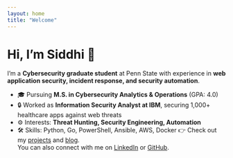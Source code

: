 ```yaml
---
layout: home
title: "Welcome"
---
```


# Hi, I’m Siddhi 👋

I’m a **Cybersecurity graduate student** at Penn State with experience in **web application security, incident response, and security automation**.  

- 🎓 Pursuing **M.S. in Cybersecurity Analytics & Operations** (GPA: 4.0)  
- 🔒 Worked as **Information Security Analyst at IBM**, securing 1,000+ healthcare apps against web threats  
- ⚙️ Interests: **Threat Hunting, Security Engineering, Automation**  
- 🛠 Skills: Python, Go, PowerShell, Ansible, AWS, Docker
👉 Check out my [projects](/projects) and [blog](/blog).  
You can also connect with me on [LinkedIn](https://www.linkedin.com/in/siddhi-lad/) or [GitHub](https://github.com/png270).
